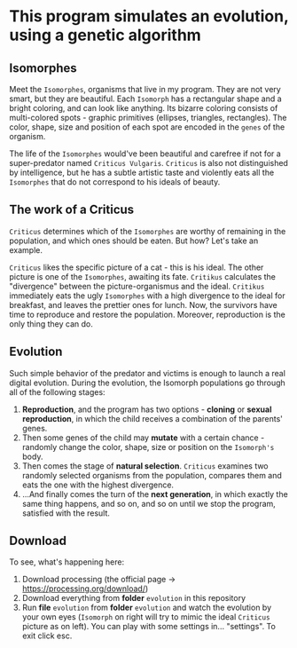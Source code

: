 # This program simulates an evolution, using a genetic algorithm
## Isomorphes
Meet the `Isomorphes`, organisms that live in my program. They are not very smart, but they are beautiful. Each `Isomorph` has a rectangular shape and a bright coloring, and can look like anything. Its bizarre coloring consists of multi-colored spots - graphic primitives (ellipses, triangles, rectangles). The color, shape, size and position of each spot are encoded in the `genes` of the organism.

The life of the `Isomorphes` would've been beautiful and carefree if not for a super-predator named `Criticus Vulgaris`. `Criticus` is also not distinguished by intelligence, but he has a subtle artistic taste and violently eats all the `Isomorphes` that do not correspond to his ideals of beauty.

## The work of a Criticus
`Criticus` determines which of the `Isomorphes` are worthy of remaining in the population, and which ones should be eaten. But how? Let's take an example.

`Criticus` likes the specific picture of a cat - this is his ideal. The other picture is one of the `Isomorphes`, awaiting its fate. `Critikus` calculates the "divergence" between the picture-organismus and the ideal.
`Critikus` immediately eats the ugly `Isomorphes` with a high divergence to the ideal for breakfast, and leaves the prettier ones for lunch. Now, the survivors have time to reproduce and restore the population. Moreover, reproduction is the only thing they can do.

## Evolution
Such simple behavior of the predator and victims is enough to launch a real digital evolution. During the evolution, the Isomorph populations go through all of the following stages:
1. **Reproduction**, and the program has two options - **cloning** or **sexual reproduction**, in which the child receives a combination of the parents' genes.
2. Then some genes of the child may **mutate** with a certain chance - randomly change the color, shape, size or position on the `Isomorph's` body.
3. Then comes the stage of **natural selection**. `Criticus` examines two randomly selected organisms from the population, compares them and eats the one with the highest divergence.
4. ...And finally comes the turn of the **next generation**, in which exactly the same thing happens, and so on, and so on until we stop the program, satisfied with the result.

## Download
To see, what's happening here: 
1. Download processing (the official page -> https://processing.org/download/)
2. Download everything from **folder** `evolution` in this repository
3. Run **file** `evolution` from **folder** `evolution` and watch the evolution by your own eyes (`Isomorph` on right will try to mimic the ideal `Criticus` picture as on left). You can play with some settings in... "settings". To exit click esc.
